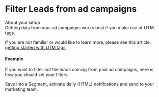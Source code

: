 # Filter Leads from ad campaigns

About your setup\
Getting data from your ad campaigns works best if you make use of UTM tags.&#x20;

If you are not familiar or would like to learn more, please see this article: [getting started with UTM tags](../integrations/website/tracking-marketing-campaign-data-utm-tags.md)

#### Example

If you want to filter out the leads coming from paid ad campaigns, here is how you should set your filters.

Save into a Segment, activate daily (HTML) notifications and send to your marketing team.

<figure><img src="https://d33v4339jhl8k0.cloudfront.net/docs/assets/565e1cb7c697915b26a5c214/images/59a5583a042863033a1c5f86/file-kHvJKu3Ntc.png" alt=""><figcaption></figcaption></figure>
